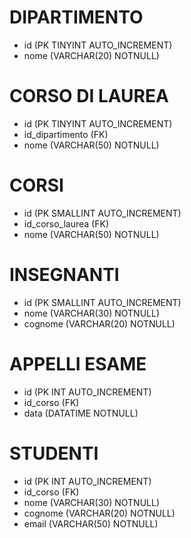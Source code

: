 # DIPARTIMENTO
- id (PK TINYINT AUTO_INCREMENT)
- nome (VARCHAR(20) NOTNULL)

# CORSO DI LAUREA
- id (PK TINYINT AUTO_INCREMENT)
- id_dipartimento (FK)
- nome (VARCHAR(50) NOTNULL)

# CORSI
- id (PK SMALLINT AUTO_INCREMENT)
- id_corso_laurea (FK)
- nome (VARCHAR(50) NOTNULL)

# INSEGNANTI
- id (PK SMALLINT AUTO_INCREMENT)
- nome (VARCHAR(30) NOTNULL)
- cognome (VARCHAR(20) NOTNULL)

# APPELLI ESAME
- id (PK INT AUTO_INCREMENT)
- id_corso (FK)
- data (DATATIME NOTNULL)

# STUDENTI
- id (PK INT AUTO_INCREMENT)
- id_corso (FK)
- nome (VARCHAR(30) NOTNULL)
- cognome (VARCHAR(20) NOTNULL)
- email (VARCHAR(50) NOTNULL)

